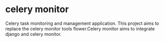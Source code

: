 # celery monitor

Celery task monitoring and management application. This project aims to replace the celery monitor tools flower.Celery monitor aims to integrate django and celery monitor.
